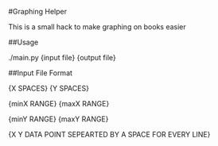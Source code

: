 #Graphing Helper

This is a small hack to make graphing on books easier

##Usage

./main.py {input file} {output file}


##Input File Format

{X SPACES} {Y SPACES}

{minX RANGE} {maxX RANGE}

{minY RANGE} {maxY RANGE}

{X Y DATA POINT SEPEARTED BY A SPACE FOR EVERY LINE}

